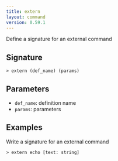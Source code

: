 ```yaml
---
title: extern
layout: command
version: 0.59.1
---
```


Define a signature for an external command

## Signature

```> extern (def_name) (params)```

## Parameters

 -  `def_name`: definition name
 -  `params`: parameters

## Examples

Write a signature for an external command
```shell
> extern echo [text: string]
```
